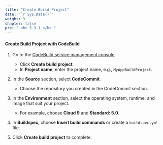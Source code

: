 ```yaml
---
title: "Create Build Project"
date: "`r Sys.Date()`"
weight: 3
chapter: false
pre: " <b> 5.3.1 </b> "
---
```


#### Create Build Project with CodeBuild

1. Go to the [CodeBuild service management console](https://console.aws.amazon.com/codebuild/home).
   - Click **Create build project**.
   - In **Project name**, enter the project name, e.g., `MyAppBuildProject`.

2. In the **Source** section, select **CodeCommit**.
   - Choose the repository you created in the CodeCommit section.

3. In the **Environment** section, select the operating system, runtime, and image that suit your project.
   - For example, choose **Cloud 9** and **Standard: 5.0**.

4. In **Buildspec**, choose **Insert build commands** or create a `buildspec.yml` file.

5. Click **Create build project** to complete.
